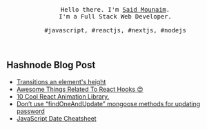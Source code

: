 <p align="center">
  <br>
  <br>
  <br>
  <samp>Hello there. I'm <a href="https://twitter.com/said_mounaim" target="_blank">Said Mounaim</a>.<br> I'm a Full Stack Web Developer.<br><br>#javascript, #reactjs, #nextjs, #nodejs</samp>
  <br>
</p>
<br/>

## Hashnode Blog Post
<!-- HASHNODE:START -->
- [Transitions an element&#39;s height](https://saidmounaim.hashnode.dev/transitions-an-elements-height)
- [Awesome Things Related To React Hooks 😍](https://saidmounaim.hashnode.dev/awesome-things-related-to-react-hooks)
- [10 Cool React Animation Library.](https://saidmounaim.hashnode.dev/10-cool-react-animation-library)
- [Don’t use  “findOneAndUpdate” mongoose methods for updating password](https://saidmounaim.hashnode.dev/dont-use-findoneandupdate-mongoose-methods-for-updating-password)
- [JavaScript Date Cheatsheet](https://saidmounaim.hashnode.dev/javascript-date-cheatsheet)
<!-- HASHNODE:END -->

<br/>
